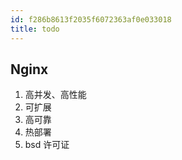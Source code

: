 ```yaml
---
id: f286b8613f2035f6072363af0e033018
title: todo
---
```


## Nginx

1. 高并发、高性能
2. 可扩展
3. 高可靠
4. 热部署
5. bsd 许可证
